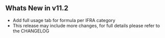Whats New in v11.2
--------------------------
- Add full usage tab for formula per IFRA category
- This release may include more changes, for full details please refer to the CHANGELOG
